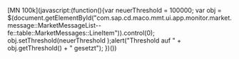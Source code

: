[MN 100k](javascript:(function(){var neuerThreshold = 100000; var obj = $(document.getElementById("com.sap.cd.maco.mmt.ui.app.monitor.market.message::MarketMessageList--fe::table::MarketMessages::LineItem")).control(0); obj.setThreshold(neuerThreshold );alert("Threshold auf " + obj.getThreshold() + " gesetzt"); })())

